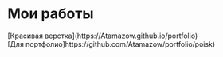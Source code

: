 <h1>Мои работы</h1>
[Красивая верстка](https://Atamazow.github.io/portfolio) <br>
[Для портфолио]https://github.com/Atamazow/portfolio/poisk) 

